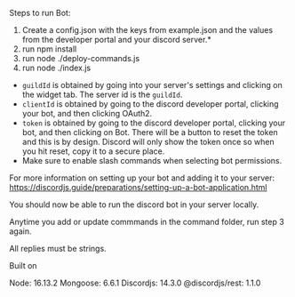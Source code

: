 Steps to run Bot:
1. Create a config.json with the keys from example.json and the values from the developer portal and your discord server.*
2. run npm install
3. run node ./deploy-commands.js
4. run node ./index.js

* `guildId` is obtained by going into your server's settings and clicking on the widget tab. The server id is the `guildId`.
* `clientId` is obtained by going to the discord developer portal, clicking your bot, and then clicking OAuth2.
* `token` is obtained by going to the discord developer portal, clicking your bot, and then clicking on Bot.
There will be a button to reset the token and this is by design. Discord will only show the token once so when you hit reset, copy it to a secure place.
* Make sure to enable slash commands when selecting bot permissions.

For more information on setting up your bot and adding it to your server: https://discordjs.guide/preparations/setting-up-a-bot-application.html

You should now be able to run the discord bot in your server locally.

Anytime you add or update commmands in the command folder, run step 3 again.

All replies must be strings.

Built on

Node: 16.13.2
Mongoose: 6.6.1
Discordjs: 14.3.0
@discordjs/rest: 1.1.0